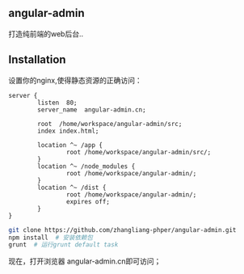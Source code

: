 ## angular-admin
打造纯前端的web后台..

## Installation
 
设置你的nginx,使得静态资源的正确访问：
```nginx
server {
        listen  80;   
        server_name  angular-admin.cn;

        root  /home/workspace/angular-admin/src;
        index index.html;

        location ^~ /app {
                root /home/workspace/angular-admin/src/;
        }
        location ^~ /node_modules {
                root /home/workspace/angular-admin/;
        }
        location ^~ /dist {
                root /home/workspace/angular-admin/;
                expires off;
        }
}
```

```sh
git clone https://github.com/zhangliang-phper/angular-admin.git
npm install  # 安装依赖包
grunt  # 运行grunt default task 
```

现在，打开浏览器 angular-admin.cn即可访问；
